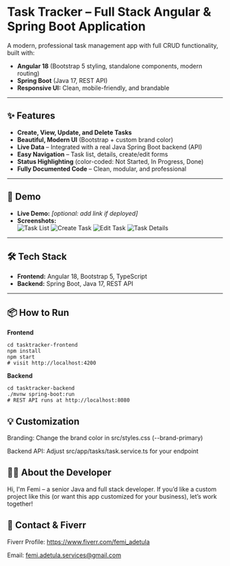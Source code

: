 # Task Tracker – Full Stack Angular & Spring Boot Application

A modern, professional task management app with full CRUD functionality, built with:
- **Angular 18** (Bootstrap 5 styling, standalone components, modern routing)
- **Spring Boot** (Java 17, REST API)
- **Responsive UI:** Clean, mobile-friendly, and brandable

---

## ✨ Features

- **Create, View, Update, and Delete Tasks**
- **Beautiful, Modern UI** (Bootstrap + custom brand color)
- **Live Data** – Integrated with a real Java Spring Boot backend (API)
- **Easy Navigation** – Task list, details, create/edit forms
- **Status Highlighting** (color-coded: Not Started, In Progress, Done)
- **Fully Documented Code** – Clean, modular, and professional

---

## 🚀 Demo

- **Live Demo:** _[optional: add link if deployed]_
- **Screenshots:**  
  ![Task List](path/to/task-list-screenshot.png)
  ![Create Task](path/to/create-task-screenshot.png)
  ![Edit Task](path/to/edit-task-screenshot.png)
  ![Task Details](path/to/task-details-screenshot.png)

---

## 🛠️ Tech Stack

- **Frontend:** Angular 18, Bootstrap 5, TypeScript
- **Backend:** Spring Boot, Java 17, REST API

---

## 📦 How to Run

**Frontend**
```
cd tasktracker-frontend
npm install
npm start
# visit http://localhost:4200
```

**Backend**
```
cd tasktracker-backend
./mvnw spring-boot:run
# REST API runs at http://localhost:8080
```

## 💡 Customization
Branding: Change the brand color in src/styles.css (--brand-primary)

Backend API: Adjust src/app/tasks/task.service.ts for your endpoint

## 🙋‍♂️ About the Developer
Hi, I'm Femi – a senior Java and full stack developer.
If you’d like a custom project like this (or want this app customized for your business), let’s work together!

## 📧 Contact & Fiverr
Fiverr Profile: https://www.fiverr.com/femi_adetula

Email: femi.adetula.services@gmail.com



